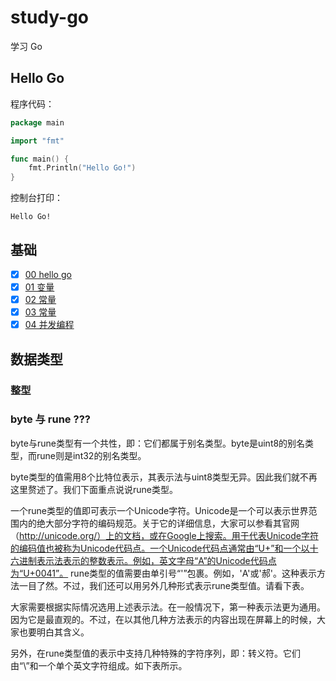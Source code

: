 # study-go

学习 Go

## Hello Go

程序代码：

```go
package main

import "fmt"

func main() {
	fmt.Println("Hello Go!")
}
```

控制台打印：
```
Hello Go!
```

## 基础

- [x] [00 hello go](00-hello-go)
- [x] [01 变量](01-varible)
- [x] [02 常量](02-constant)
- [x] [03 常量](03-func)
- [x] [04 并发编程](04-goroutine)

## 数据类型

### 整型

### byte 与 rune  ???

byte与rune类型有一个共性，即：它们都属于别名类型。byte是uint8的别名类型，而rune则是int32的别名类型。

byte类型的值需用8个比特位表示，其表示法与uint8类型无异。因此我们就不再这里赘述了。我们下面重点说说rune类型。

一个rune类型的值即可表示一个Unicode字符。Unicode是一个可以表示世界范围内的绝大部分字符的编码规范。关于它的详细信息，大家可以参看其官网（http://unicode.org/）上的文档，或在Google上搜索。用于代表Unicode字符的编码值也被称为Unicode代码点。一个Unicode代码点通常由“U+”和一个以十六进制表示法表示的整数表示。例如，英文字母“A”的Unicode代码点为“U+0041”。
    rune类型的值需要由单引号“'”包裹。例如，'A'或'郝'。这种表示方法一目了然。不过，我们还可以用另外几种形式表示rune类型值。请看下表。  

大家需要根据实际情况选用上述表示法。在一般情况下，第一种表示法更为通用。因为它是最直观的。不过，在以其他几种方法表示的内容出现在屏幕上的时候，大家也要明白其含义。
  
另外，在rune类型值的表示中支持几种特殊的字符序列，即：转义符。它们由“\”和一个单个英文字符组成。如下表所示。

